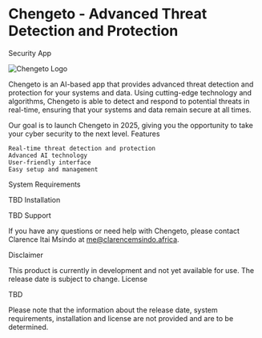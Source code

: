 # Chengeto - Advanced Threat Detection and Protection

Security App

![Chengeto Logo](/logo/chengeto_github.png "Chengeto Logo")

Chengeto is an AI-based app that provides advanced threat detection and protection for your systems and data. Using cutting-edge technology and algorithms, Chengeto is able to detect and respond to potential threats in real-time, ensuring that your systems and data remain secure at all times.

Our goal is to launch Chengeto in 2025, giving you the opportunity to take your cyber security to the next level.
Features

    Real-time threat detection and protection
    Advanced AI technology
    User-friendly interface
    Easy setup and management

System Requirements

TBD
Installation

TBD
Support

If you have any questions or need help with Chengeto, please contact Clarence Itai Msindo at me@clarencemsindo.africa.

Disclaimer

This product is currently in development and not yet available for use. The release date is subject to change.
License

TBD

Please note that the information about the release date, system requirements, installation and license are not provided and are to be determined.
